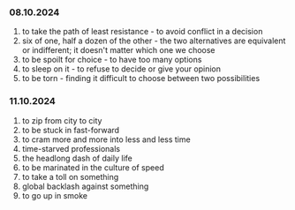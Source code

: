 ### 08.10.2024

1. to take the path of least resistance - to avoid conflict in a decision
2. six of one, half a dozen of the other - the two alternatives are equivalent or indifferent; it doesn't matter which one we choose
3. to be spoilt for choice - to have too many options
4. to sleep on it - to refuse to decide or give your opinion
5. to be torn - finding it difficult to choose between two possibilities


### 11.10.2024

1. to zip from city to city
2. to be stuck in fast-forward
3. to cram more and more into less and less time
4. time-starved professionals
5. the headlong dash of daily life
6. to be marinated in the culture of speed
7. to take a toll on something
8. global backlash against something
9. to go up in smoke